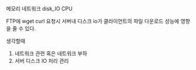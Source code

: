 메모리
네트워크
disk_IO
CPU



FTP에 wget curl 요청시 서버내 디스크 io가 클라이언트의 파일 다운로드 성능에 영향을 줄 수 있다.


생각할때
1. 네트워크 관련 혹은 네트워크 부하
2. 서버 디스크 IO 처리 관리
